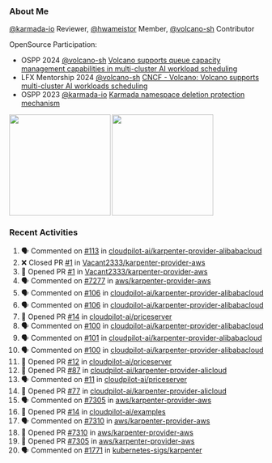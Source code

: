 ### About Me
[@karmada-io](https://github.com/karmada-io) Reviewer, [@hwameistor](https://github.com/hwameistor) Member, [@volcano-sh](https://github.com/volcano-sh) Contributor

OpenSource Participation:
- OSPP 2024 [@volcano-sh](https://github.com/volcano-sh) [Volcano supports queue capacity management capabilities in multi-cluster AI workload scheduling](https://summer-ospp.ac.cn/org/prodetail/243ba0505?list=org&navpage=org)
- LFX Mentorship 2024 [@volcano-sh](https://github.com/volcano-sh) [CNCF - Volcano: Volcano supports multi-cluster AI workloads scheduling](https://mentorship.lfx.linuxfoundation.org/project/132a4971-6969-4ca6-a695-783ece3ac768)
- OSPP 2023 [@karmada-io](https://github.com/karmada-io) [Karmada namespace deletion protection mechanism](https://summer-ospp.ac.cn/2023/org/prodetail/235c40372?lang=en&list=pro)

<div style="display: flex; gap: 3px;">
  <img height="200px" src="https://github-readme-stats.vercel.app/api?username=Vacant2333&show_icons=true&theme=flag-india&count_private=true&hide_rank=true&include_all_commits=true">
  <img height="200px" src="https://github-readme-stats.vercel.app/api/top-langs/?username=Vacant2333&layout=donut">
</div>

### Recent Activities
<!--START_SECTION:activity-->
1. 🗣 Commented on [#113](https://github.com/cloudpilot-ai/karpenter-provider-alibabacloud/pull/113#issuecomment-2467319684) in [cloudpilot-ai/karpenter-provider-alibabacloud](https://github.com/cloudpilot-ai/karpenter-provider-alibabacloud)
2. ❌ Closed PR [#1](https://github.com/Vacant2333/karpenter-provider-aws/pull/1) in [Vacant2333/karpenter-provider-aws](https://github.com/Vacant2333/karpenter-provider-aws)
3. 💪 Opened PR [#1](https://github.com/Vacant2333/karpenter-provider-aws/pull/1) in [Vacant2333/karpenter-provider-aws](https://github.com/Vacant2333/karpenter-provider-aws)
4. 🗣 Commented on [#7277](https://github.com/aws/karpenter-provider-aws/pull/7277#issuecomment-2466713366) in [aws/karpenter-provider-aws](https://github.com/aws/karpenter-provider-aws)
5. 🗣 Commented on [#106](https://github.com/cloudpilot-ai/karpenter-provider-alibabacloud/pull/106#issuecomment-2464312695) in [cloudpilot-ai/karpenter-provider-alibabacloud](https://github.com/cloudpilot-ai/karpenter-provider-alibabacloud)
6. 🗣 Commented on [#106](https://github.com/cloudpilot-ai/karpenter-provider-alibabacloud/pull/106#issuecomment-2464258549) in [cloudpilot-ai/karpenter-provider-alibabacloud](https://github.com/cloudpilot-ai/karpenter-provider-alibabacloud)
7. 💪 Opened PR [#14](https://github.com/cloudpilot-ai/priceserver/pull/14) in [cloudpilot-ai/priceserver](https://github.com/cloudpilot-ai/priceserver)
8. 🗣 Commented on [#100](https://github.com/cloudpilot-ai/karpenter-provider-alibabacloud/issues/100#issuecomment-2462295440) in [cloudpilot-ai/karpenter-provider-alibabacloud](https://github.com/cloudpilot-ai/karpenter-provider-alibabacloud)
9. 🗣 Commented on [#101](https://github.com/cloudpilot-ai/karpenter-provider-alibabacloud/pull/101#issuecomment-2462292146) in [cloudpilot-ai/karpenter-provider-alibabacloud](https://github.com/cloudpilot-ai/karpenter-provider-alibabacloud)
10. 🗣 Commented on [#100](https://github.com/cloudpilot-ai/karpenter-provider-alibabacloud/issues/100#issuecomment-2462264839) in [cloudpilot-ai/karpenter-provider-alibabacloud](https://github.com/cloudpilot-ai/karpenter-provider-alibabacloud)
11. 💪 Opened PR [#12](https://github.com/cloudpilot-ai/priceserver/pull/12) in [cloudpilot-ai/priceserver](https://github.com/cloudpilot-ai/priceserver)
12. 💪 Opened PR [#87](https://github.com/cloudpilot-ai/karpenter-provider-alicloud/pull/87) in [cloudpilot-ai/karpenter-provider-alicloud](https://github.com/cloudpilot-ai/karpenter-provider-alicloud)
13. 🗣 Commented on [#11](https://github.com/cloudpilot-ai/priceserver/pull/11#issuecomment-2456398446) in [cloudpilot-ai/priceserver](https://github.com/cloudpilot-ai/priceserver)
14. 💪 Opened PR [#77](https://github.com/cloudpilot-ai/karpenter-provider-alicloud/pull/77) in [cloudpilot-ai/karpenter-provider-alicloud](https://github.com/cloudpilot-ai/karpenter-provider-alicloud)
15. 🗣 Commented on [#7305](https://github.com/aws/karpenter-provider-aws/pull/7305#issuecomment-2453910788) in [aws/karpenter-provider-aws](https://github.com/aws/karpenter-provider-aws)
16. 💪 Opened PR [#14](https://github.com/cloudpilot-ai/examples/pull/14) in [cloudpilot-ai/examples](https://github.com/cloudpilot-ai/examples)
17. 🗣 Commented on [#7310](https://github.com/aws/karpenter-provider-aws/pull/7310#issuecomment-2453687047) in [aws/karpenter-provider-aws](https://github.com/aws/karpenter-provider-aws)
18. 💪 Opened PR [#7310](https://github.com/aws/karpenter-provider-aws/pull/7310) in [aws/karpenter-provider-aws](https://github.com/aws/karpenter-provider-aws)
19. 💪 Opened PR [#7305](https://github.com/aws/karpenter-provider-aws/pull/7305) in [aws/karpenter-provider-aws](https://github.com/aws/karpenter-provider-aws)
20. 🗣 Commented on [#1771](https://github.com/kubernetes-sigs/karpenter/issues/1771#issuecomment-2447208341) in [kubernetes-sigs/karpenter](https://github.com/kubernetes-sigs/karpenter)
<!--END_SECTION:activity-->
